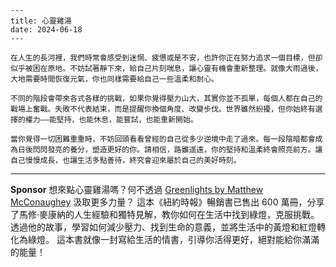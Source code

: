 ```jekyll
---
title: 心靈雞湯
date: 2024-06-18
---

在人生的長河裡，我們時常會感受到迷惘、疲憊或是不安，也許你正在努力追求一個目標，但卻似乎被困在原地。不妨試著靜下來，給自己片刻喘息，讓心靈有機會重新整理。就像大雨過後，大地需要時間恢復元氣，你也同樣需要給自己一些溫柔和耐心。

不同的階段會帶來各式各樣的挑戰，如果你覺得壓力山大，其實你並不孤單，每個人都在自己的戰場上奮戰。失敗不代表結束，而是提醒你換個角度、改變步伐。世界雖然紛擾，但你始終有選擇的權力——能堅持，也能休息，能嘗試，也能重新開始。

當你覺得一切困難重重時，不妨回頭看看曾經的自己從多少逆境中走了過來。每一段陰暗都會成為日後閃閃發亮的養分，塑造更好的你。請相信，路雖遥遠，你的堅持和溫柔終會照亮前方。讓自己慢慢成長，也讓生活多點善待，終究會迎來屬於自己的美好時刻。
```



---

**Sponsor**
想來點心靈雞湯嗎？何不透過 [Greenlights by Matthew McConaughey](https://pollinations.ai/redirect-nexad/g0G2wlwO?user_id=25263117) 汲取更多力量？ 這本《紐約時報》暢銷書已售出 600 萬冊，分享了馬修·麥康納的人生經驗和獨特見解，教你如何在生活中找到綠燈，克服挑戰。透過他的故事，學習如何減少壓力、找到生命的意義，並將生活中的黃燈和紅燈轉化為綠燈。 這本書就像一封寫給生活的情書，引導你活得更好，絕對能給你滿滿的能量！